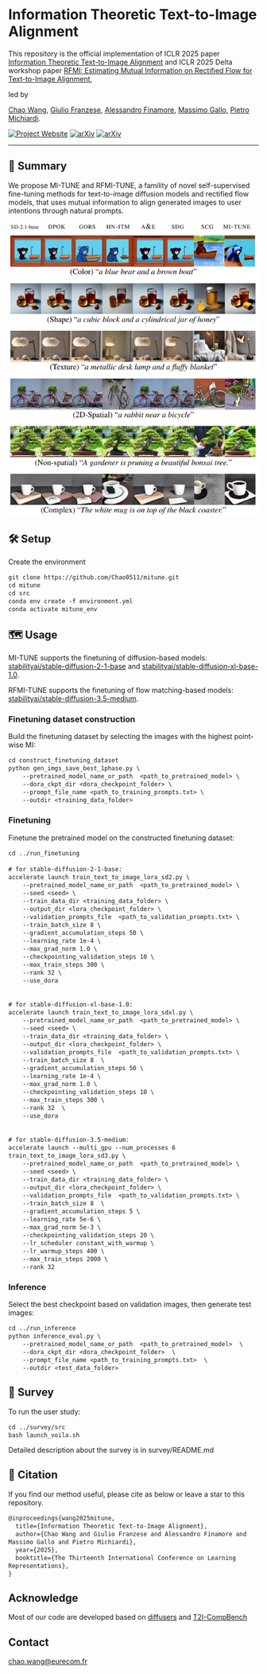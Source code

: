 # Information Theoretic Text-to-Image Alignment

This repository is the official implementation of 
ICLR 2025 paper [Information Theoretic Text-to-Image Alignment](https://arxiv.org/abs/2405.20759) 
and
ICLR 2025 Delta workshop paper [RFMI: Estimating Mutual Information on Rectified Flow for Text-to-Image Alignment](https://openreview.net/forum?id=8CogNH4vBp), 

led by

[Chao Wang](https://chao0511.github.io/chaowang-website/), [Giulio Franzese](https://scholar.google.com/citations?user=kEtx_WwAAAAJ&hl=it), [Alessandro Finamore](https://afinamore.io/), [Massimo Gallo](https://gallomassimo.github.io/), [Pietro Michiardi](https://michiard.eurecom.io/). 

[![Project Website](https://img.shields.io/badge/Project-Website-blue)](https://chao0511.github.io/mitune/)
[![arXiv](https://img.shields.io/badge/arXiv-2405.20759-b31b1b.svg)](https://arxiv.org/abs/2405.20759)
[![arXiv](https://img.shields.io/badge/arXiv--b31b1b.svg)]()

---
## 👀 Summary

We propose MI-TUNE and RFMI-TUNE, 
a famility of novel self-supervised fine-tuning methods 
for text-to-image diffusion models and rectified flow models, 
that uses mutual information to align generated images to user intentions through natural prompts. 


![main figure](src/assets/MITUNE_visu.PNG)



## 🛠️ Setup

Create the environment

```
git clone https://github.com/Chao0511/mitune.git 
cd mitune
cd src
conda env create -f environment.yml
conda activate mitune_env
```


## 🗺️ Usage

MI-TUNE supports the finetuning of diffusion-based models: [stabilityai/stable-diffusion-2-1-base](https://huggingface.co/stabilityai/stable-diffusion-2-1-base) and [stabilityai/stable-diffusion-xl-base-1.0](https://huggingface.co/stabilityai/stable-diffusion-xl-base-1.0).

RFMI-TUNE supports the finetuning of flow matching-based models: [stabilityai/stable-diffusion-3.5-medium](https://huggingface.co/stabilityai/stable-diffusion-3.5-medium).


### Finetuning dataset construction

Build the finetuning dataset by selecting the images with the highest point-wise MI:

```
cd construct_finetuning_dataset
python gen_imgs_save_best_1phase.py \
    --pretrained_model_name_or_path  <path_to_pretrained_model> \
    --dora_ckpt_dir <dora_checkpoint_folder> \
    --prompt_file_name <path_to_training_prompts.txt> \
    --outdir <training_data_folder> 
```


### Finetuning

Finetune the pretrained model on the constructed finetuning dataset:

```
cd ../run_finetuning

# for stable-diffusion-2-1-base:
accelerate launch train_text_to_image_lora_sd2.py \
    --pretrained_model_name_or_path  <path_to_pretrained_model> \
    --seed <seed> \
    --train_data_dir <training_data_folder> \
    --output_dir <lora_checkpoint_folder> \
    --validation_prompts_file  <path_to_validation_prompts.txt> \
    --train_batch_size 8 \
    --gradient_accumulation_steps 50 \
    --learning_rate 1e-4 \
    --max_grad_norm 1.0 \
    --checkpointing_validation_steps 10 \
    --max_train_steps 300 \
    --rank 32 \
    --use_dora


# for stable-diffusion-xl-base-1.0:
accelerate launch train_text_to_image_lora_sdxl.py \
    --pretrained_model_name_or_path  <path_to_pretrained_model> \
    --seed <seed> \
    --train_data_dir <training_data_folder> \
    --output_dir <lora_checkpoint_folder> \
    --validation_prompts_file  <path_to_validation_prompts.txt> \
    --train_batch_size 8  \
    --gradient_accumulation_steps 50 \
    --learning_rate 1e-4 \
    --max_grad_norm 1.0 \
    --checkpointing_validation_steps 10 \
    --max_train_steps 300 \
    --rank 32  \
    --use_dora


# for stable-diffusion-3.5-medium:
accelerate launch --multi_gpu --num_processes 6 train_text_to_image_lora_sd3.py \
    --pretrained_model_name_or_path  <path_to_pretrained_model> \
    --seed <seed> \
    --train_data_dir <training_data_folder> \
    --output_dir <lora_checkpoint_folder> \
    --validation_prompts_file  <path_to_validation_prompts.txt> \
    --train_batch_size 8  \
    --gradient_accumulation_steps 5 \
    --learning_rate 5e-6 \
    --max_grad_norm 5e-3 \
    --checkpointing_validation_steps 20 \
    --lr_scheduler constant_with_warmup \
    --lr_warmup_steps 400 \
    --max_train_steps 2000 \
    --rank 32 
```


### Inference

Select the best checkpoint based on validation images, then generate test images:

```
cd ../run_inference
python inference_eval.py \
    --pretrained_model_name_or_path  <path_to_pretrained_model>  \
    --dora_ckpt_dir <dora_checkpoint_folder>  \
    --prompt_file_name <path_to_training_prompts.txt>  \
    --outdir <test_data_folder> 
```


## 🌄 Survey

To run the user study:

```
cd ../survey/src
bash launch_voila.sh
```

Detailed description about the survey is in survey/README.md


## 📝 Citation
If you find our method useful, please cite as below or leave a star to this repository.

```
@inproceedings{wang2025mitune,
  title={Information Theoretic Text-to-Image Alignment}, 
  author={Chao Wang and Giulio Franzese and Alessandro Finamore and Massimo Gallo and Pietro Michiardi},
  year={2025},
  booktitle={The Thirteenth International Conference on Learning Representations},
}
```


## Acknowledge
Most of our code are developed based on [diffusers](https://github.com/huggingface/diffusers) and [T2I-CompBench](https://github.com/Karine-Huang/T2I-CompBench)


## Contact
chao.wang@eurecom.fr